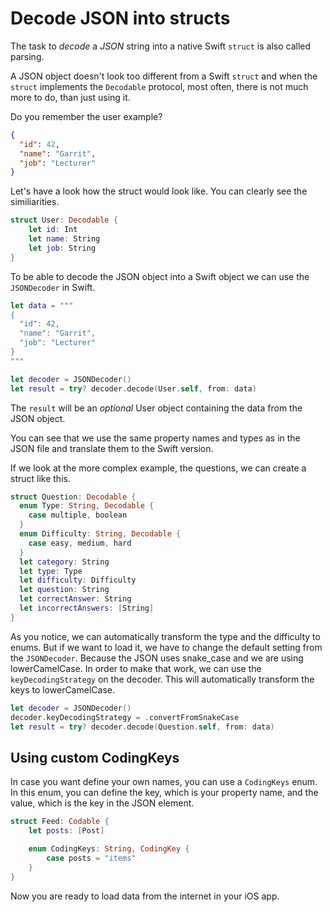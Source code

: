 # Decode JSON into structs

The task to _decode_ a _JSON_ string into a native Swift `struct` is also called parsing.

A JSON object doesn't look too different from a Swift `struct` and when the `struct` implements the `Decodable` protocol, most often, there is not much more to do, than just using it.

Do you remember the user example?

```JSON
{
  "id": 42,
  "name": "Garrit",
  "job": "Lecturer"
}
```

Let's have a look how the struct would look like. You can clearly see the similiarities.

```Swift
struct User: Decodable {
    let id: Int
    let name: String
    let job: String
}
```

To be able to decode the JSON object into a Swift object we can use the `JSONDecoder` in Swift.

```Swift
let data = """
{
  "id": 42,
  "name": "Garrit",
  "job": "Lecturer"
}
"""

let decoder = JSONDecoder()
let result = try? decoder.decode(User.self, from: data)
```

The `result` will be an _optional_ User object containing the data from the JSON object.

You can see that we use the same property names and types as in the JSON file and translate them to the Swift version.

If we look at the more complex example, the questions, we can create a struct like this.

```Swift
struct Question: Decodable {
  enum Type: String, Decodable {
    case multiple, boolean
  }
  enum Difficulty: String, Decodable {
    case easy, medium, hard
  }
  let category: String
  let type: Type
  let difficulty: Difficulty
  let question: String
  let correctAnswer: String
  let incorrectAnswers: [String]
}
```

As you notice, we can automatically transform the type and the difficulty to enums. But if we want to load it, we have to change the default setting from the `JSONDecoder`. Because the JSON uses snake_case and we are using lowerCamelCase. In order to make that work, we can use the `keyDecodingStrategy` on the decoder. This will automatically transform the keys to lowerCamelCase.

```Swift
let decoder = JSONDecoder()
decoder.keyDecodingStrategy = .convertFromSnakeCase
let result = try? decoder.decode(Question.self, from: data)
```

## Using custom CodingKeys

In case you want define your own names, you can use a `CodingKeys` enum. In this enum, you can define the key, which is your property name, and the value, which is the key in the JSON element.

```Swift
struct Feed: Codable {
    let posts: [Post]

    enum CodingKeys: String, CodingKey {
        case posts = "items"
    }
}
```

Now you are ready to load data from the internet in your iOS app.
